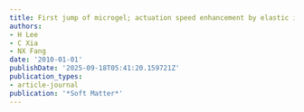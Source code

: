 ```yaml
---
title: First jump of microgel; actuation speed enhancement by elastic instability
authors:
- H Lee
- C Xia
- NX Fang
date: '2010-01-01'
publishDate: '2025-09-18T05:41:20.159721Z'
publication_types:
- article-journal
publication: '*Soft Matter*'
---
```

